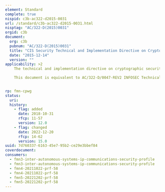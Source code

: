 ```yaml
---
element: Standard
complete: true
nispid: c3b-ac322-d2015-0031
url: /standard/c3b-ac322-d2015-0031.html
nisptag: "AC/322-D(2015)0031"
orgid: c3b
document:
  org: c3b
  pubnum: "AC/322-D(2015)0031"
  title: "CIS Security Technical and Implementation Directive on Cryptographic Security and Mechanisms for the Protection of NATO Information within NNN & IO CIS"
  date: "2015-12-14"
  version: ""
applicability: >2
    The technical and implementation directive on cryptographic security and cryptographic mechanisms for the protection of NATO Information within Non-NATO Nations (NNN) and International Organisations' (IO's) communications and information systems (CIS).

    This document is equivalent to AC/322-D/0047-REV2 INFOSEC Technical and Implementation Directive on Cryptographic Security and Cryptographic Mechanism, which is a NATO docucment that is classified and not releasable to partner nations.

  
rp: fmn-cpwg
status:
  uri: 
  history: 
    - flag: added
      date: 2018-10-31
      rfcp: 11-57
      version: 12.0
    - flag: changed
      date: 2022-12-20
      rfcp: 14-62
      version: 15.0
uuid: 7d760337-6163-45e7-95b2-ce29e3bbef84
coverdocument:
consumers:
  - fmn3-inter-autonomous-systems-ip-communications-security-profile
  - fmn3-inter-autonomous-systems-ip-communications-security-profile
  - fmn4-20211022-prf-58
  - fmn4-20211022-prf-58
  - fmn5-20221202-prf-58
  - fmn5-20221202-prf-58
---
```

